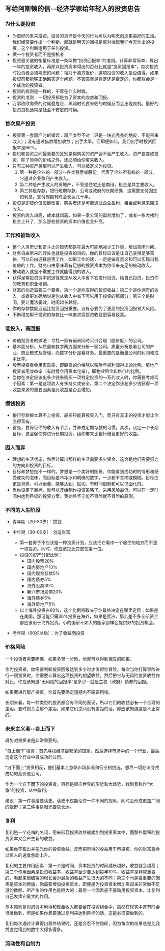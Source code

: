 ﻿## 写给阿斯顿的信--经济学家给年轻人的投资忠告

### 为什么要投资

+   为更好的未来投资。投资的真谛是今天的行为可以为明天创造更美好的生活。我们经常要作出一个判断，那就是明天的回报是否对得起我们今天作出的投资。这个判断适用于任何投资。
+   做一个投资者而不是投机者
+   投资最关键的衡量标准是一条叫做“投资回报率”的准则。计算非常简单，算出一年的投资收入，再除以投资资本得出的百分比就是“投资回报率”。每次投资时投资者必须考虑的问题：相对于卖方报价，这项投资的收入是否值得。如果投资前都能够正确回答这个问题，不管答案是肯定还是否定的，你都将会是一个成功的投资者。
+   投资的规则是一样的，不管在什么时候。
+   投资的准则：一切投资都是为了资本的收益和回报。
+   万事欣欣向荣的时候最危险，黑暗时代要来临的时候反而会出现良机。最好的投资良机通常是社会不安定的时候。

### 首次房产投资

+   投资第一套房产时的错误：房产类型不对（只是一块光秃秃的地皮，不能带来收入）；没有通过借款增加收益；出手太早。但即便如此，我们出手时投资回报率是66%。
+   投机和投资之间最重要的区别是你购买的资产会不会产生收入。资产要变成投资，除了简单的价格之外，还必须给你带来收入。
+   只有三种资产类型可以产生收入，可以被定义为投资。
    1.  第一种是企业的一部分--各类股票或股份，代表了企业所有权的一部分，它通过企业盈利产生收入。
    2.  第二种是产生收入的房地产，不管是住宅还是商用，租金是其主要收入。
    3.  第三种是存款，银行短期存款、公司或政府的长期债券，这需要支付固定的利息，支付周期有时会长达几十年。
+   投资是即使价值没能改变，购买者还是可能通过企业盈利、租金或利息来赚取收入。
+   投资的收入越高，成本就越高。如果一家公司的盈利增加了，或者一栋大楼的租金上升了，那么那些投资的资本价值也会升高。

### 工作和被动收入

+   整个人类历史和奋斗史的趋势都是在最大可能地减少工作量，增加空闲时间。
+   财务自由带来的好处也就是投资的目的。你的目标应该是让自己变得足够富裕，可以自由选择是否工作，如果工作的话，一定是做有意义和可以实现自我价值的工作。财务自由意味着有足够的投资资本为你带来充足的被动收入。
+   被动收入就是不需要工作就能得到的收入。
+   获得足够投资资本的途径就是从收入中省下钱进行投资。给自己投资，投资你的教育和职业培训。
+   财富的创造需要三个要素。第一个是你取得的投资收益；第二个是你拥有的收入，或者更准确地说是你从收入中省下可以用于投资的那部分；第三个是时间，要让魔法奏效，时间越长越好。
+   你的存款数额远远比投资回报重要。没有必要为了更高的投资回报冒大风险。
+   不断增加用于投资的存款比一味追求高投资收益更容易致富。

### 低投入，高回报

+	价值投资者的做法：寻找一家有前景同时买价合理（股价低）的公司。
+	基本面分析。从质量和数字两方面来分析一家公司。质量分析是看公司的产业、商业模式及管理，而数字分析是看财务。最重要的是衡量公司的利润和成本比率。
+	股票投资者会用市盈率，即股票的价格除以税后年报利润得出的比例。房地产投资者用收益率（有时候会用资本化率），即物业租金和售价的比例。
+	当你在决定应该出多少钱来购买一项特定投资的一系列收入时，你需要考虑两个因素：第一是这项收入有多持久或安全。第二个决定你该花多少钱获得一项收益来源的重要因素是此收益是否会增加。

### 攒钱投资

+	银行存款根本算不上投资，最多只能算投资入门，而只有真正的投资才能让你变得富有。
+	首先，要保证你的收入有节余，并养成定期存款的习惯。其次，设定一个长期目标，这会促使你进行长期投资，给你带来比银行储蓄更好的收益。

### 因人而异

+	理想的生活状态，然后计算出那样的生活需要多少资金，这会是他们需要努力的方向和投资的目标。
+	目标和梦想是不一样的。梦想是一个美好的图景，你能看到成功时的情形和感受成功的滋味，而目标是冷冰冰和明确的数字，一点都不含糊或模糊。目标应该是具体、可以衡量、能够达到、贴切、有时间限制和可以书面化的。
+	当你设定了目标，就可以开始制作投资策略了。采用风险最低，可以在一定时间内达到目标的投资方案，我始终坚守能不冒险就不冒险的原则。

### 不同的人生阶段

+   青年期（20-30岁）：攒钱
+   中年期（30-60岁）：创造财富
    -   第一套房子不应该是一种投资计划，应该把它看作一个居住的地方而不是一项投资。同时，你应该把还贷放在第一位。
    -   投资的资产分配比例：
        -   国内股票20%
        -   国内房地产10%
        -   国内现金存款5%
        -   国内债券5%
        -   海外股票30%
        -   新兴市场股票20%
        -   海外债券5%
        -   海外房地产5%
    -   以上海外投资占60%，这个比例将取决于你最终决定在哪里定居：如果是在美国，那可能只需30%投资在海外，如果是斐济，那么差不多全部资金都应该用于海外投资。小的国家不如大的国家那样会提供好的投资机会。

+   老年期（60岁以后）：为了收益而投资

### 价格风险

一个投资者需要确保，如果多冒一分险，他就可以得到相应的回报。

作为投资者，你需要判断投资回报达到多少时才值得你冒险。每次当你打算冒险进行一项投资时，你需要计算出这项投资的期望收益，然后把它与无风险投资收益作对比，你应该知道“无风险的回报率”是多少--就是主权（政府）债券的回报。

如果要进行房产投资，你首先要确定短期内不需要用钱。

长期来看，每一种类型的投资都会有不同的表现，所以它们的收益必有一个合理的差距。要时刻关注那个差距，如果它们之间没有差距的话，你应该知道这是不正常的。

### 未来主义者--自上而下

趋势对投资者是非常重要的。

“自上而下”投资：首先寻找经济最繁荣的国家，然后选择市场中的一个行业，最后选定这个行业中最成功的公司。

“自下而上”投资相反，他们基本上忽略市场状况和行业的挑选，想尽一切办法寻找成功的高价值公司。

作为一个自下而下的投资者，目标是顺应世界的形势和大趋势，找到我称作“大鱼”的投资，从中盈利。

建议：第一件事是要读史。读史不仅能给你一种不同的视角，同时会形成更加广阔的视野；第二件事是眼光要放长远。

### 复利

复利是一个花哨的名词，用来形容投资收益被累加到投资资本中，而那些累积的投资资本又会产生新的收益。

如果你不取出并花光你的投资收益，反而把所得的收益用于再投资，你的财富将会以惊人的速度急剧上升。

复利的主要作用因素：第一个是时间，资本投资的时间越长越好，收益就会越高；第二个作用因素是投资收益率，收益率至少要达到每年10%，收益率是非常重要的，看起来很细微的增长会对最后的收益产生很大的不同；第三个也是最重要的因素是资本的增加，你需要增加投资资本，即使是为投资资本增加看起来非常微不足道的数额，所产生的作用也是巨大的；最后一个因素是不要动用投资资本，让复利自己发挥它最大的作用。

基本原则是你的资本利得和现金收入都要留在投资组合中，虽然在现实中这有时会很难做到，但是如果你想要通过复利来达到目标的话，这是必须要做到的。

复利每次通过计算得出最终结果时，还是会忍不住惊叹，因为每次的结果总是比我凭直觉得到的数字大得多得多。

### 流动性和自制力
